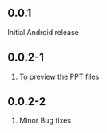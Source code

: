 ## 0.0.1

Initial Android release

## 0.0.2-1

1. To preview the PPT files

## 0.0.2-2

1. Minor Bug fixes